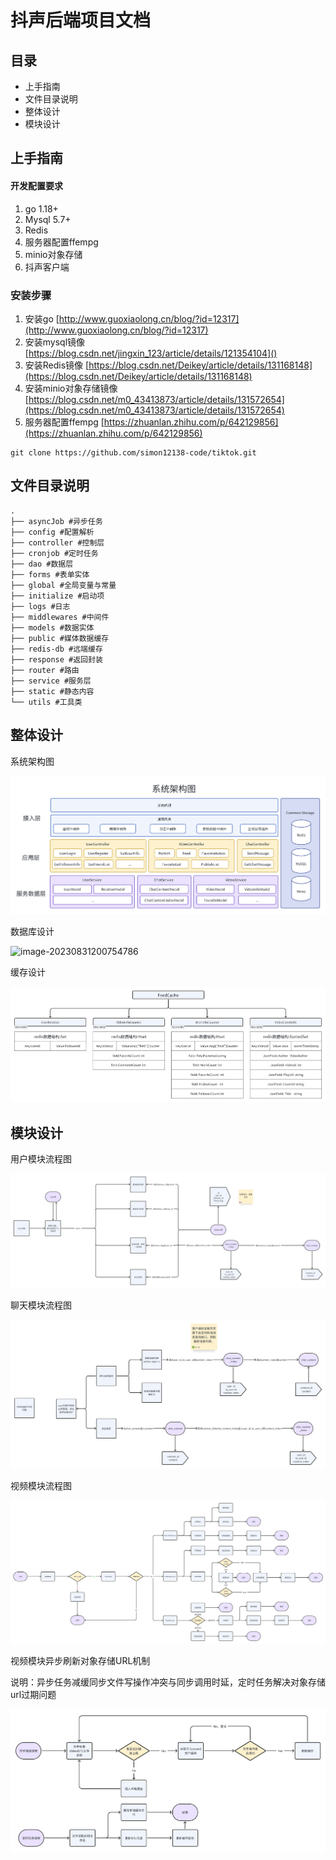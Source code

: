 # 抖声后端项目文档

## 目录

- 上手指南
- 文件目录说明
- 整体设计
- 模块设计

## 上手指南

#### 开发配置要求

1. go 1.18+
2. Mysql 5.7+
3. Redis
4. 服务器配置ffempg
5. minio对象存储
6. 抖声客户端

### 安装步骤

1. 安装go [http://www.guoxiaolong.cn/blog/?id=12317](http://www.guoxiaolong.cn/blog/?id=12317)
2. 安装mysql镜像 [https://blog.csdn.net/jingxin_123/article/details/121354104]()
3. 安装Redis镜像 [https://blog.csdn.net/Deikey/article/details/131168148](https://blog.csdn.net/Deikey/article/details/131168148)
4. 安装minio对象存储镜像 [https://blog.csdn.net/m0_43413873/article/details/131572654](https://blog.csdn.net/m0_43413873/article/details/131572654)
5. 服务器配置ffempg [https://zhuanlan.zhihu.com/p/642129856](https://zhuanlan.zhihu.com/p/642129856)

~~~shell
git clone https://github.com/simon12138-code/tiktok.git
~~~

## 文件目录说明

```
.
├── asyncJob #异步任务
├── config #配置解析
├── controller #控制层
├── cronjob #定时任务
├── dao #数据层
├── forms #表单实体
├── global #全局变量与常量
├── initialize #启动项
├── logs #日志
├── middlewares #中间件
├── models #数据实体
├── public #媒体数据缓存
├── redis-db #远端缓存
├── response #返回封装
├── router #路由
├── service #服务层
├── static #静态内容
└── utils #工具类
```

## 整体设计

系统架构图

![系统架构图](./static/系统架构图.png)

数据库设计

![image-20230831200754786](./static/数据库设计图.png)

缓存设计

![缓存设计图](./static/缓存设计图.png)

## 模块设计

用户模块流程图

![用户模块流程图](./static/用户模块流程图.png)

聊天模块流程图

![聊天模块流程图](./static/聊天模块流程图.png)

视频模块流程图

![Video架构图](./static/Video架构图.png)

视频模块异步刷新对象存储URL机制

说明：异步任务减缓同步文件写操作冲突与同步调用时延，定时任务解决对象存储url过期问题

![异步与定时任务使用](./static/异步与定时任务使用.png)